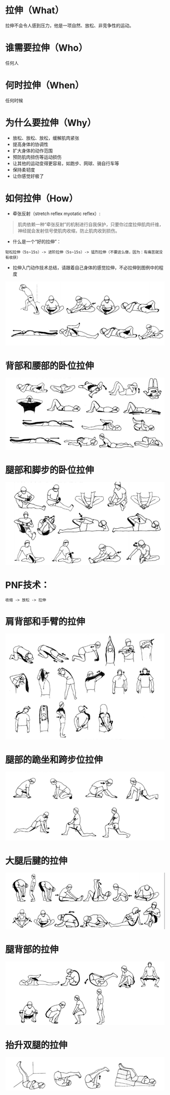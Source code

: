# 拉伸（What）

拉伸不会令人感到压力，他是一项自然、放松、非竞争性的运动。

# 谁需要拉伸（Who）

任何人

# 何时拉伸（When）

任何时候

# 为什么要拉伸（Why）

- 放松、放松、放松，缓解肌肉紧张
- 提高身体的协调性
- 扩大身体的动作范围
- 预防肌肉扭伤等运动损伤
- 让其他的运动变得更容易，如跑步、网球、骑自行车等
- 保持柔韧度
- 让你感觉好极了

# 如何拉伸（How）

- 牵张反射（stretch reflex myotatic reflex）:

> 肌肉依赖一种“牵张反射”的机制进行自我保护，只要你过度拉伸肌肉纤维，神经就会发射信号使肌肉收缩，防止肌肉收到损伤。

- 什么是一个“好的拉伸”：

```
轻松拉伸（5s~15s）-> 进阶拉伸（5s~15s）-> 猛烈拉伸（不要这么做，因为：有痛苦就没有收获）
```

- 拉伸入门动作技术总结，请跟着自己身体的感觉拉伸，不必拉伸到图例中的程度

![轻松拉伸](img/lashen1.png)

# 背部和腰部的卧位拉伸

![背部和腰部的卧位拉伸](img/lashen2.png)

# 腿部和脚步的卧位拉伸

![腿部和脚步的卧位拉伸](img/lashen3.png)

# PNF技术：

```
收缩 -> 放松 -> 拉伸
```

# 肩背部和手臂的拉伸

![肩背部和手臂的拉伸](img/lashen4.png)

# 腿部的跪坐和跨步位拉伸

![腿部的跪坐和跨步位拉伸](img/lashen5.png)

# 大腿后腱的拉伸

![大腿后腱的拉伸](img/lashen6.png)

# 腿背部的拉伸

![腿背部的拉伸](img/lashen7.png)

# 抬升双腿的拉伸

![抬升双腿的拉伸](img/lashen8.png)